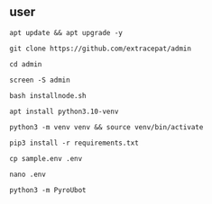 ## user
```
apt update && apt upgrade -y
```
```
git clone https://github.com/extracepat/admin
```
```
cd admin
```
```
screen -S admin
```
```
bash installnode.sh
```
```
apt install python3.10-venv
```
```
python3 -m venv venv && source venv/bin/activate
```
```
pip3 install -r requirements.txt
```
```
cp sample.env .env
```
```
nano .env
```
```
python3 -m PyroUbot
```
